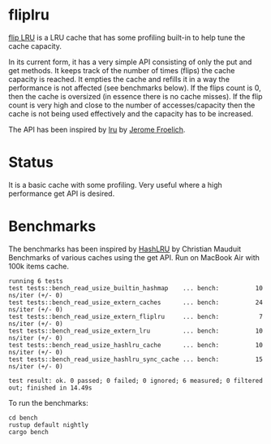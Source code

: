 # fliplru

[flip LRU](https://github.com/ddalton/fliplru) is a LRU cache that has some profiling built-in to help tune the cache capacity.

In its current form, it has a very simple API consisting of only the put and get methods.
It keeps track of the number of times (flips) the cache capacity is reached. It empties the cache and refills it in a way the performance is not affected (see benchmarks below).
If the flips count is 0, then the cache is oversized (in essence there is no cache misses). If the flip count is very high and close to the number of accesses/capacity then the cache is not being used effectively and the capacity has to be increased.

The API has been inspired by [lru](https://crates.io/crates/lru) by [Jerome Froelich](https://github.com/jeromefroe). 
# Status

It is a basic cache with some profiling. Very useful where a high performance get API is desired.

# Benchmarks

The benchmarks has been inspired by [HashLRU](https://gitlab.com/liberecofr/hashlru) by Christian Mauduit
Benchmarks of various caches using the get API. Run on MacBook Air with 100k items cache.

```
running 6 tests
test tests::bench_read_usize_builtin_hashmap    ... bench:          10 ns/iter (+/- 0)
test tests::bench_read_usize_extern_caches      ... bench:          24 ns/iter (+/- 0)
test tests::bench_read_usize_extern_fliplru     ... bench:           7 ns/iter (+/- 0)
test tests::bench_read_usize_extern_lru         ... bench:          10 ns/iter (+/- 0)
test tests::bench_read_usize_hashlru_cache      ... bench:          10 ns/iter (+/- 0)
test tests::bench_read_usize_hashlru_sync_cache ... bench:          15 ns/iter (+/- 0)

test result: ok. 0 passed; 0 failed; 0 ignored; 6 measured; 0 filtered out; finished in 14.49s
```

To run the benchmarks:

```shell
cd bench
rustup default nightly
cargo bench
```

